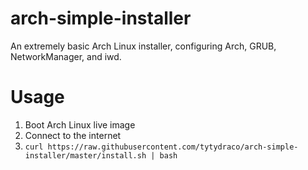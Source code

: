 # arch-simple-installer
An extremely basic Arch Linux installer, configuring Arch, GRUB, NetworkManager, and iwd.

# Usage
1. Boot Arch Linux live image
2. Connect to the internet
3. `curl https://raw.githubusercontent.com/tytydraco/arch-simple-installer/master/install.sh | bash`
